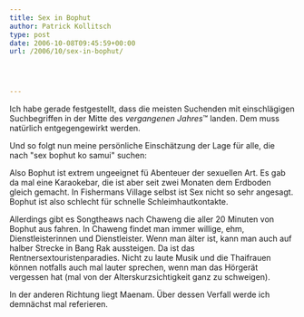 ```yaml
---
title: Sex in Bophut
author: Patrick Kollitsch
type: post
date: 2006-10-08T09:45:59+00:00
url: /2006/10/sex-in-bophut/




---
```

Ich habe gerade festgestellt, dass die meisten Suchenden mit einschlägigen Suchbegriffen in der Mitte des _vergangenen Jahres_&trade; landen. Dem muss natürlich entgegengewirkt werden. 

Und so folgt nun meine persönliche Einschätzung der Lage für alle, die nach "sex bophut ko samui" suchen:

Also Bophut ist extrem ungeeignet fü Abenteuer der sexuellen Art. Es gab da mal eine Karaokebar, die ist aber seit zwei Monaten dem Erdboden gleich gemacht. In Fishermans Village selbst ist Sex nicht so sehr angesagt. Bophut ist also schlecht für schnelle Schleimhautkontakte.

Allerdings gibt es Songtheaws nach Chaweng die aller 20 Minuten von Bophut aus fahren. In Chaweng findet man immer willige, ehm, Dienstleisterinnen und Dienstleister. Wenn man älter ist, kann man auch auf halber Strecke in Bang Rak aussteigen. Da ist das Rentnersextouristenparadies. Nicht zu laute Musik und die Thaifrauen können notfalls auch mal lauter sprechen, wenn man das Hörgerät vergessen hat (mal von der Alterskurzsichtigkeit ganz zu schweigen).

In der anderen Richtung liegt Maenam. Über dessen Verfall werde ich demnächst mal referieren.
